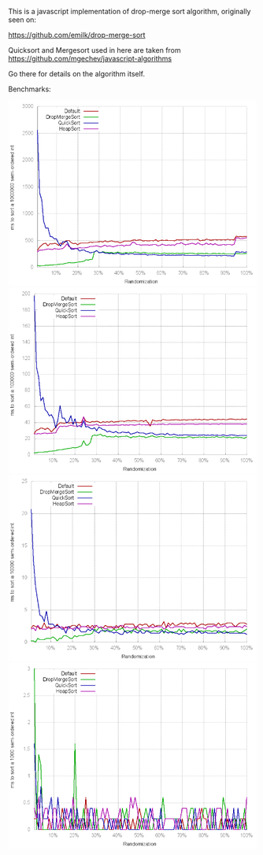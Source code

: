 This is a javascript implementation of drop-merge sort algorithm, originally seen on:

https://github.com/emilk/drop-merge-sort

Quicksort and Mergesort used in here are taken from https://github.com/mgechev/javascript-algorithms

Go there for details on the algorithm itself.

Benchmarks:

![Benchmark of sorting 1M integers](images/1000000int.png)
![Benchmark of sorting 100k integers](images/100000int.png)
![Benchmark of sorting 10k integers](images/10000int.png)
![Benchmark of sorting 1k integers](images/1000int.png)